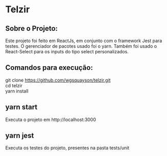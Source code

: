 # Telzir

## Sobre o Projeto:

Este projeto foi feito em ReactJs, em conjunto com o framework Jest para testes. O gerenciador de pacotes usado foi o yarn. Também foi usado o React-Select para os inputs do tipo select personalizados.

## Comandos para execução:

git clone https://github.com/wgsquayson/telzir.git <br />
cd telzir <br />
yarn install <br />

## yarn start
Executa o projeto em http://localhost:3000

## yarn jest
Executa os testes do projeto, presentes na pasta tests/unit

